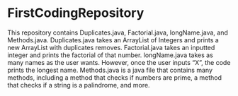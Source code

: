 # FirstCodingRepository

This repository contains Duplicates.java, Factorial.java, longName.java, and Methods.java. Duplicates.java takes an ArrayList of Integers and prints a new ArrayList with duplicates removes. Factorial.java takes an inputted integer and prints the factorial of that number. longName.java takes as many names as the user wants. However, once the user inputs “X”, the code prints the longest name. Methods.java is a java file that contains many methods, including a method that checks if numbers are prime, a method that checks if a string is a palindrome, and more.
